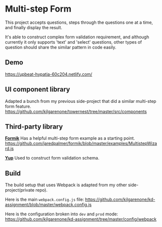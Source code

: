 # Multi-step Form

This project accepts questions, steps through the questions one at a time, and finally display the result.

It's able to construct complex form validation requirement, and although currently it only supports 'text' and 'select' questions, other types of question should share the similar pattern in code easily.

## Demo

https://upbeat-hypatia-60c204.netlify.com/

## UI component library

Adapted a bunch from my previous side-project that did a similar multi-step form feature.
https://github.com/kilgarenone/towernest/tree/master/src/components

## Third-party library

**[Formik](https://github.com/jaredpalmer/formik)**
Has a helpful multi-step form example as a starting point.
https://github.com/jaredpalmer/formik/blob/master/examples/MultistepWizard.js

**[Yup](https://github.com/jquense/yup)**
Used to construct form validation schema.

## Build

The build setup that uses Webpack is adapted from my other side-project(private repo).

Here is the main `webpack.config.js` file:
https://github.com/kilgarenone/kd-assignment/blob/master/webpack.config.js

Here is the configuration broken into `dev` and `prod` mode:
https://github.com/kilgarenone/kd-assignment/tree/master/config/webpack
